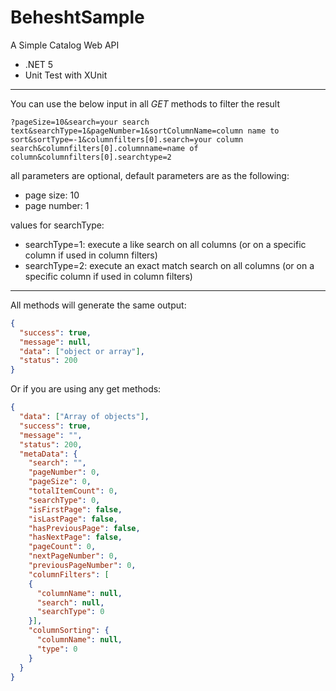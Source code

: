# BeheshtSample
A Simple Catalog Web API
* .NET 5
* Unit Test with XUnit
________________________________

You can use the below input in all *GET* methods to filter the result

```querystring
?pageSize=10&search=your search text&searchType=1&pageNumber=1&sortColumnName=column name to sort&sortType=-1&columnfilters[0].search=your column search&columnfilters[0].columnname=name of column&columnfilters[0].searchtype=2
```

all parameters are optional, default parameters are as the following:
- page size: 10
- page number: 1

values for searchType:
- searchType=1: execute a like search on all columns (or on a specific column if used in column filters)
- searchType=2: execute an exact match search on all columns (or on a specific column if used in column filters)

_______________________________

All methods will generate the same output:
```json
{
  "success": true,
  "message": null,
  "data": ["object or array"],
  "status": 200
}
```
Or if you are using any get methods:
```json
{
  "data": ["Array of objects"],
  "success": true,
  "message": "",
  "status": 200,
  "metaData": {
    "search": "",
    "pageNumber": 0,
    "pageSize": 0,
    "totalItemCount": 0,
    "searchType": 0,
    "isFirstPage": false,
    "isLastPage": false,
    "hasPreviousPage": false,
    "hasNextPage": false,
    "pageCount": 0,
    "nextPageNumber": 0,
    "previousPageNumber": 0,
    "columnFilters": [
    {
      "columnName": null,
      "search": null,
      "searchType": 0
    }],
    "columnSorting": {
      "columnName": null,
      "type": 0
    }
  }
}
```
